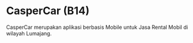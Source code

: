 # CasperCar (B14)

CasperCar merupakan aplikasi berbasis Mobile untuk Jasa Rental Mobil di wilayah Lumajang. 
